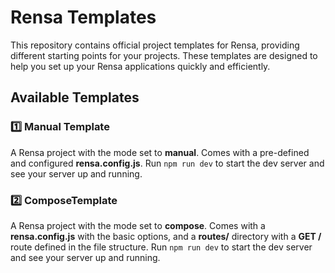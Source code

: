 # Rensa Templates

This repository contains official project templates for Rensa, providing different starting points for your projects. These templates are designed to help you set up your Rensa applications quickly and efficiently.

## Available Templates

### 1️⃣ Manual Template 
A Rensa project with the mode set to **manual**. Comes with a pre-defined and configured **rensa.config.js**. Run `npm run dev` to start the dev server and see your server up and running.

### 2️⃣ ComposeTemplate
A Rensa project with the mode set to **compose**. Comes with a **rensa.config.js** with the basic options, and a **routes/** directory with a **GET /** route defined in the file structure. Run `npm run dev` to start the dev server and see your server up and running.

